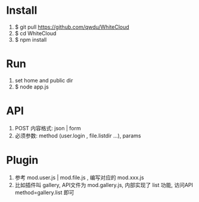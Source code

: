 # Install
1. $ git pull https://github.com/qwdu/WhiteCloud
2. $ cd WhiteCloud
3. $ npm install 

# Run 
1. set home and public dir
2. $ node app.js

# API 
1. POST 内容格式: json | form
2. 必须参数: method (user.login , file.listdir ...), params

# Plugin
1. 参考 mod.user.js | mod.file.js , 编写对应的 mod.xxx.js
2. 比如插件叫 gallery, API文件为 mod.gallery.js, 内部实现了 list 功能, 访问API method=gallery.list 即可
